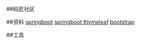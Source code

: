 ##码匠社区

##资料
[springboot](https://spring.io)
[springboot thymeleaf](https://spring.io/guides/gs/serving-web-content/)
[bootstrap](https://v3.bootcss.com/)

##工具

